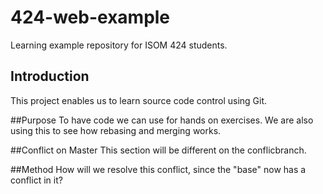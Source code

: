 # 424-web-example
Learning example repository for ISOM 424 students.

## Introduction 
This project enables us to learn source code control using Git.

##Purpose
To have code we can use for hands on exercises. We are also using this to see how rebasing and merging works.

##Conflict on Master
This section will be different on the conflicbranch.

##Method
How will we resolve this conflict, since the "base" now has a conflict in it?
